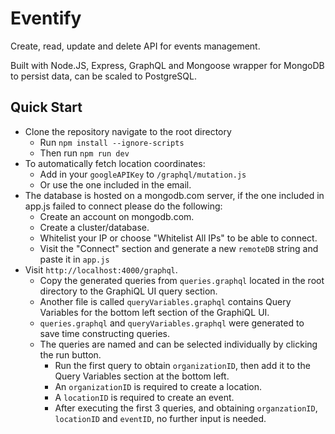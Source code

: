# Eventify
Create, read, update and delete API for events management.

Built with Node.JS, Express, GraphQL and Mongoose wrapper for MongoDB to persist data, can be scaled to PostgreSQL.


## Quick Start
- Clone the repository navigate to the root directory
  - Run `npm install --ignore-scripts` 
  - Then run `npm run dev`
- To automatically fetch location coordinates:
  - Add in your `googleAPIKey` to `/graphql/mutation.js`
  - Or use the one included in the email.
- The database is hosted on a mongodb.com server, if the one included in app.js failed to connect please do the following:
  - Create an account on mongodb.com.
  - Create a cluster/database.
  - Whitelist your IP or choose "Whitelist All IPs" to be able to connect.
  - Visit the "Connect" section and generate a new `remoteDB` string and paste it in `app.js`
- Visit `http://localhost:4000/graphql`.
  - Copy the generated queries from `queries.graphql` located in the root directory to the GraphiQL UI query section.
  - Another file is called `queryVariables.graphql` contains Query Variables for the bottom left section of the GraphiQL UI.
  - `queries.graphql` and `queryVariables.graphql` were generated to save time constructing queries.
  - The queries are named and can be selected individually by clicking the run button.
    - Run the first query to obtain `organizationID`, then add it to the Query Variables section at the bottom left.
    - An `organizationID` is required to create a location.
    - A `locationID` is required to create an event.
    - After executing the first 3 queries, and obtaining `organzationID`, `locationID` and `eventID`, no further input is needed.
